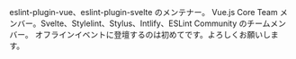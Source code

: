 eslint-plugin-vue、eslint-plugin-svelte のメンテナー。
Vue.js Core Team メンバー。Svelte、Stylelint、Stylus、Intlify、ESLint Community のチームメンバー。
オフラインイベントに登壇するのは初めてです。よろしくお願いします。
